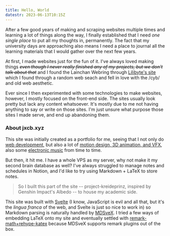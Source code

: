 ```yaml
---
title: Hello, World
datestr: 2023-06-13T10:15Z
---
```


After a few good years of making and scraping websites multiple times and learning a lot of things along the way, I finally established that I need _one single place_ to put all my thoughts in, permanently. The fact that my university days are approaching also means I need a place to journal all the learning materials that I would gather over the next few years.

At first, I made websites just for the fun of it. I've always loved making things <span class="text-xs">~~_even though I never really finished any of my projects, but we don't talk about that_~~</span> and I found the Lainchan Webring through [Lilibyte's site](https://lilibyte.net/) which I found through a random web seach and fell in love with the /cyb/ and old web aesthetic.

Ever since I then experimented with some technologies to make websites, however, I mostly focused on the front-end side. The sites usually look pretty but lack any content whatsoever. It's mostly due to me not having anything to say or write on those sites. I'm just unsure what purpose those sites I made serve, and end up abandoning them.

### About jxcb.xyz

This site was initially created as a portfolio for me, seeing that I not only do [web development](/icarus), but also a lot of [motion design, 3D animation, and VFX](/crystallize), also some [electronic music](/hikaru) from time to time.

But then, it hit me. I have a whole VPS as my server, why not make it my second brain database as well? I've always struggled to manage notes and schedules in Notion, and I'd like to try using Markdown + LaTeX to store notes.

>So I built this part of the site -- project-kreideprinz, inspired by Genshin Impact's Albedo -- to house my academic side.

This site was built with [Svelte](https://svelte.dev/) (I know, JavaScript is evil and all that, but it's the *lingua franca* of the web, and Svelte is just so nice to work in) so Markdown parsing is naturally handled by [MDSveX](https://mdsvex.com/). I tried a few ways of embedding LaTeX onto my site and eventually settled with [remark-math+rehype-katex](https://github.com/remarkjs/remark-math) because MDSveX supports remark plugins out of the box.
